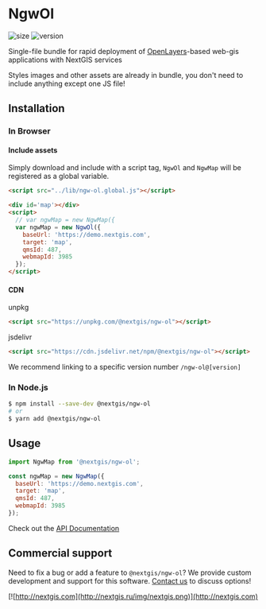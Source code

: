 # NgwOl

![size](https://img.shields.io/bundlephobia/minzip/@nextgis/ngw-ol) ![version](https://img.shields.io/npm/v/@nextgis/ngw-ol)

Single-file bundle for rapid deployment of [OpenLayers](https://openlayers.org/)-based web-gis applications with NextGIS services

Styles images and other assets are already in bundle, you don't need to include anything except one JS file!

## Installation

### In Browser

#### Include assets

Simply download and include with a script tag, `NgwOl` and `NgwMap` will be registered as a global variable.

```html
<script src="../lib/ngw-ol.global.js"></script>

<div id='map'></div>
<script>
  // var ngwMap = new NgwMap({
  var ngwMap = new NgwOl({
    baseUrl: 'https://demo.nextgis.com',
    target: 'map',
    qmsId: 487,
    webmapId: 3985
  });
</script>
```

#### CDN

unpkg

```html
<script src="https://unpkg.com/@nextgis/ngw-ol"></script>
```

jsdelivr

```html
<script src="https://cdn.jsdelivr.net/npm/@nextgis/ngw-ol"></script>
```

We recommend linking to a specific version number `/ngw-ol@[version]`

### In Node.js

```bash
$ npm install --save-dev @nextgis/ngw-ol
# or
$ yarn add @nextgis/ngw-ol
```

## Usage

```javascript
import NgwMap from '@nextgis/ngw-ol';

const ngwMap = new NgwMap({
  baseUrl: 'https://demo.nextgis.com',
  target: 'map',
  qmsId: 487,
  webmapId: 3985
});
```

Check out the [API Documentation](https://github.com/nextgis/nextgis_frontend/blob/master/markdown/ngw-map.md)

## Commercial support

Need to fix a bug or add a feature to `@nextgis/ngw-ol`? We provide custom development and support for this software. [Contact us](http://nextgis.com/contact/) to discuss options!

[![http://nextgis.com](http://nextgis.ru/img/nextgis.png)](http://nextgis.com)
